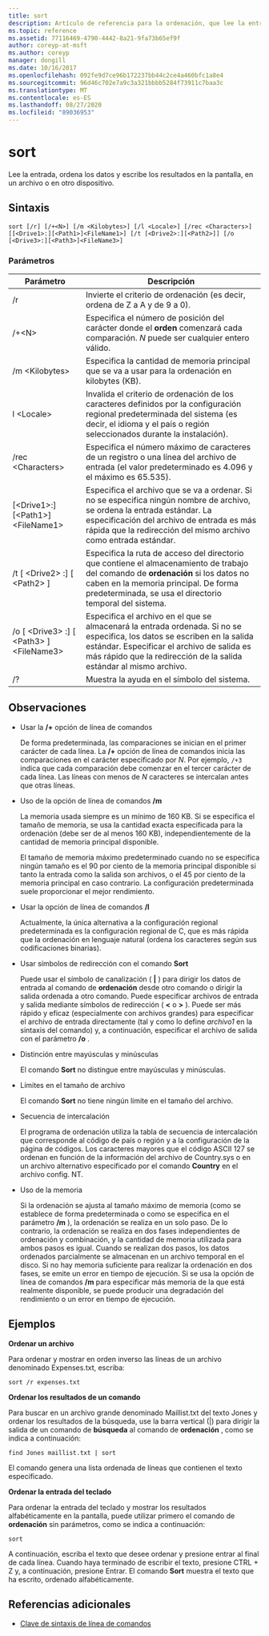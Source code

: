 ```yaml
---
title: sort
description: Artículo de referencia para la ordenación, que lee la entrada, ordena los datos y escribe los resultados en la pantalla, en un archivo o en otro dispositivo.
ms.topic: reference
ms.assetid: 77116469-4790-4442-8a21-9fa73b65ef9f
author: coreyp-at-msft
ms.author: coreyp
manager: dongill
ms.date: 10/16/2017
ms.openlocfilehash: 092fe9d7ce96b172237bb44c2ce4a460bfc1a8e4
ms.sourcegitcommit: 96d46c702e7a9c3a321bbbb5284f73911c7baa3c
ms.translationtype: MT
ms.contentlocale: es-ES
ms.lasthandoff: 08/27/2020
ms.locfileid: "89036953"
---
```

# <a name="sort"></a>sort

Lee la entrada, ordena los datos y escribe los resultados en la pantalla, en un archivo o en otro dispositivo.



## <a name="syntax"></a>Sintaxis

```
sort [/r] [/+<N>] [/m <Kilobytes>] [/l <Locale>] [/rec <Characters>] [[<Drive1>:][<Path1>]<FileName1>] [/t [<Drive2>:][<Path2>]] [/o [<Drive3>:][<Path3>]<FileName3>]
```

### <a name="parameters"></a>Parámetros

|Parámetro|Descripción|
|---------|-----------|
|/r|Invierte el criterio de ordenación (es decir, ordena de Z a A y de 9 a 0).|
|/+\<N>|Especifica el número de posición del carácter donde el **orden** comenzará cada comparación. *N* puede ser cualquier entero válido.|
|/m \<Kilobytes>|Especifica la cantidad de memoria principal que se va a usar para la ordenación en kilobytes (KB).|
|l \<Locale>|Invalida el criterio de ordenación de los caracteres definidos por la configuración regional predeterminada del sistema (es decir, el idioma y el país o región seleccionados durante la instalación).|
|/rec \<Characters>|Especifica el número máximo de caracteres de un registro o una línea del archivo de entrada (el valor predeterminado es 4.096 y el máximo es 65.535).|
|[\<Drive1>:][\<Path1>]\<FileName1>|Especifica el archivo que se va a ordenar. Si no se especifica ningún nombre de archivo, se ordena la entrada estándar. La especificación del archivo de entrada es más rápida que la redirección del mismo archivo como entrada estándar.|
|/t [ \<Drive2> :] [ \<Path2> ]|Especifica la ruta de acceso del directorio que contiene el almacenamiento de trabajo del comando de **ordenación** si los datos no caben en la memoria principal. De forma predeterminada, se usa el directorio temporal del sistema.|
|/o [ \<Drive3> :] [ \<Path3> ]\<FileName3>|Especifica el archivo en el que se almacenará la entrada ordenada. Si no se especifica, los datos se escriben en la salida estándar. Especificar el archivo de salida es más rápido que la redirección de la salida estándar al mismo archivo.|
|/?|Muestra la ayuda en el símbolo del sistema.|

## <a name="remarks"></a>Observaciones

-   Usar la **/+** opción de línea de comandos

    De forma predeterminada, las comparaciones se inician en el primer carácter de cada línea. La **/+** opción de línea de comandos inicia las comparaciones en el carácter especificado por *N*. Por ejemplo, `/+3` indica que cada comparación debe comenzar en el tercer carácter de cada línea. Las líneas con menos de *N* caracteres se intercalan antes que otras líneas.
-   Uso de la opción de línea de comandos **/m**

    La memoria usada siempre es un mínimo de 160 KB. Si se especifica el tamaño de memoria, se usa la cantidad exacta especificada para la ordenación (debe ser de al menos 160 KB), independientemente de la cantidad de memoria principal disponible.

    El tamaño de memoria máximo predeterminado cuando no se especifica ningún tamaño es el 90 por ciento de la memoria principal disponible si tanto la entrada como la salida son archivos, o el 45 por ciento de la memoria principal en caso contrario. La configuración predeterminada suele proporcionar el mejor rendimiento.
-   Usar la opción de línea de comandos **/l**

    Actualmente, la única alternativa a la configuración regional predeterminada es la configuración regional de C, que es más rápida que la ordenación en lenguaje natural (ordena los caracteres según sus codificaciones binarias).
-   Usar símbolos de redirección con el comando **Sort**

    Puede usar el símbolo de canalización ( **|** ) para dirigir los datos de entrada al comando de **ordenación** desde otro comando o dirigir la salida ordenada a otro comando. Puede especificar archivos de entrada y salida mediante símbolos de redirección ( **<** o **>** ). Puede ser más rápido y eficaz (especialmente con archivos grandes) para especificar el archivo de entrada directamente (tal y como lo define *archivo1* en la sintaxis del comando) y, a continuación, especificar el archivo de salida con el parámetro **/o** .
-   Distinción entre mayúsculas y minúsculas

    El comando **Sort** no distingue entre mayúsculas y minúsculas.
-   Límites en el tamaño de archivo

    El comando **Sort** no tiene ningún límite en el tamaño del archivo.
-   Secuencia de intercalación

    El programa de ordenación utiliza la tabla de secuencia de intercalación que corresponde al código de país o región y a la configuración de la página de códigos. Los caracteres mayores que el código ASCII 127 se ordenan en función de la información del archivo de Country.sys o en un archivo alternativo especificado por el comando **Country** en el archivo config. NT.
-   Uso de la memoria

    Si la ordenación se ajusta al tamaño máximo de memoria (como se establece de forma predeterminada o como se especifica en el parámetro **/m** ), la ordenación se realiza en un solo paso. De lo contrario, la ordenación se realiza en dos fases independientes de ordenación y combinación, y la cantidad de memoria utilizada para ambos pasos es igual. Cuando se realizan dos pasos, los datos ordenados parcialmente se almacenan en un archivo temporal en el disco. Si no hay memoria suficiente para realizar la ordenación en dos fases, se emite un error en tiempo de ejecución. Si se usa la opción de línea de comandos **/m** para especificar más memoria de la que está realmente disponible, se puede producir una degradación del rendimiento o un error en tiempo de ejecución.

## <a name="examples"></a>Ejemplos

**Ordenar un archivo**

Para ordenar y mostrar en orden inverso las líneas de un archivo denominado Expenses.txt, escriba:

`sort /r expenses.txt`

**Ordenar los resultados de un comando**

Para buscar en un archivo grande denominado Maillist.txt del texto Jones y ordenar los resultados de la búsqueda, use la barra vertical (|) para dirigir la salida de un comando de **búsqueda** al comando de **ordenación** , como se indica a continuación:

`find Jones maillist.txt | sort`

El comando genera una lista ordenada de líneas que contienen el texto especificado.

**Ordenar la entrada del teclado**

Para ordenar la entrada del teclado y mostrar los resultados alfabéticamente en la pantalla, puede utilizar primero el comando de **ordenación** sin parámetros, como se indica a continuación:

`sort`

A continuación, escriba el texto que desee ordenar y presione entrar al final de cada línea. Cuando haya terminado de escribir el texto, presione CTRL + Z y, a continuación, presione Entrar. El comando **Sort** muestra el texto que ha escrito, ordenado alfabéticamente.

## <a name="additional-references"></a>Referencias adicionales

- [Clave de sintaxis de línea de comandos](command-line-syntax-key.md)